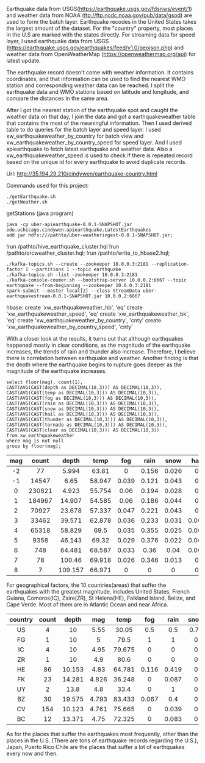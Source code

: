 
Earthquake data from USGS(https://earthquake.usgs.gov/fdsnws/event/1) and weather data from NOAA (ftp://ftp.ncdc.noaa.gov/pub/data/gsod) are used to form the batch layer. Earthquake recodes in the United States takes the largest amount of the dataset. For the "country" property, most places in the U.S are marked with the states directly. For streaming data for speed layer, I used earthquake data from USGS (https://earthquake.usgs.gov/earthquakes/feed/v1.0/geojson.php) and weather data from OpenWeatherMap (https://openweathermap.org/api) for latest update. 

The earthquake record doesn't come with weather information. It contains coordinates, and that information can be used to find the nearest WMO station and corresponding weather data can be reached. I split the earthquake data and WMO stations based on latitude and longitude, and compare the distances in the same area. 

After I got the nearest station of the earthquake spot and caught the weather data on that day, I join the data and got a earthquakeweather table that contains the most of the meaningful information. Then I used derived table to do queries for the batch layer and speed layer. I used xw_earthquakeweather_by_country for batch view and xw_earthquakeweather_by_country_speed for speed layer. And I used apiearthquake to fetch latest earthquake and weather data. Also a xw_earthquakeweather_speed is used to check if there is repeated record based on the unique id for every earthquake to avoid duplicate records.

Url: http://35.194.29.210/cindywen/earthquake-country.html

Commands used for this project:
```shell
./getEarthquake.sh
./getWeather.sh
``` 
getStations (java program)
```shell
java -cp uber-apiearthquake-0.0.1-SNAPSHOT.jar edu.uchicago.cindywen.apiearthquake.LatestEarthquakes
add jar hdfs:///pathto/uber-weatheringest-0.0.1-SNAPSHOT.jar;
```  
!run /pathto/hive_earthquake_cluster.hql
!run /pathto/orcweather_cluster.hql;
!run /pathto/write_to_hbase2.hql;

```shell
./kafka-topics.sh --create --zookeeper 10.0.0.3:2181 --replication-factor 1 --partitions 1 --topic earthquake
./kafka-topics.sh -list -zookeeper 10.0.0.3:2181
./kafka-console-coumer.sh --bootstrap-server 10.0.0.2:6667 --topic earthquake --from-beginning --zookeeper 10.0.0.3:2181
spark-submit --master local[2] --class StreamData uber-earthquakestream-0.0.1-SNAPSHOT.jar 10.0.0.2:6667
```

hbase:
create 'xw_earthquakeweather_hb', 'eq'
create 'xw_earthquakeweather_speed', 'eq'
create 'xw_earthquakeweather_bk', 'eq'
create 'xw_earthquakeweather_by_country', 'cnty'
create 'xw_earthquakeweather_by_country_speed', 'cnty'


 
With a closer look at the results, it turns out that although earthquakes happened mostly in clear conditions, as the magnitude of the earthquake increases, the trends of rain and thunder also increase. Therefore, I believe there is correlation between earthquake and weather. Another finding is that the depth where the earthquake begins to rupture goes deeper as the magnitude of the earthquake increases.
 

```shell 
select floor(mag), count(1),
CAST(AVG(CAST(depth as DECIMAL(10,3))) AS DECIMAL(10,3)),
CAST(AVG(CAST(temp as DECIMAL(10,3))) AS DECIMAL(10,3)),
CAST(AVG(CAST(fog as DECIMAL(10,3))) AS DECIMAL(10,3)),
CAST(AVG(CAST(rain as DECIMAL(10,3))) AS DECIMAL(10,3)),
CAST(AVG(CAST(snow as DECIMAL(10,3))) AS DECIMAL(10,3)),
CAST(AVG(CAST(hail as DECIMAL(10,3))) AS DECIMAL(10,3)),
CAST(AVG(CAST(thunder as DECIMAL(10,3))) AS DECIMAL(10,3)), 
CAST(AVG(CAST(tornado as DECIMAL(10,3))) AS DECIMAL(10,3)), 
CAST(AVG(CAST(clear as DECIMAL(10,3))) AS DECIMAL(10,3))
from xw_earthquakeweather
where mag is not null
group by floor(mag);
```

**mag**|**count**|**depth**|**temp**|**fog**|**rain**|**snow**|**hail**|**thunder**|**tornado**|**clear**
:-----:|:-----:|:-----:|:-----:|:-----:|:-----:|:-----:|:-----:|:-----:|:-----:|:-----:
-2|77|5.994|63.81|0|0.156|0.026|0|0|0|0.831
-1|14547|6.65|58.947|0.039|0.121|0.043|0|0.007|0|0.839
0|230821|4.923|55.754|0.06|0.194|0.028|0|0.004|0|0.75
1|184967|14.907|54.585|0.06|0.186|0.044|0|0.007|0|0.752
2|70927|23.678|57.337|0.047|0.221|0.043|0|0.027|0|0.727
3|33462|39.571|62.878|0.036|0.233|0.031|0.001|0.045|0|0.719
4|65318|58.829|69.5|0.035|0.355|0.025|0.001|0.073|0|0.589
5|9358|46.143|69.32|0.029|0.376|0.022|0.001|0.067|0|0.576
6|748|64.481|68.587|0.033|0.36|0.04|0.001|0.08|0|0.582
7|78|100.46|69.918|0.026|0.346|0.013|0|0.064|0|0.603
8|7|109.157|66.971|0|0|0|0|0|0|1


For geographical factors, the 10 countries(areas) that suffer the earthquakes with the greatest magnitude, includes United States, French Guiana, Comoros(IC), Zaire(ZR), St Helena(HE), Falkland Island, Belize, and Cape Verde. Most of them are in Atlantic Ocean and near Africa.

country|count|depth|mag|temp|fog|rain|snow|hail|thunder|tornado|clear
:-----:|:-----:|:-----:|:-----:|:-----:|:-----:|:-----:|:-----:|:-----:|:-----:|:-----:|:-----:
US|4|10|5.55|30.05|0.5|0.5|0.75|0|0|0|0.25
FG|1|10|5|79.5|1|1|0|0|0|0|0
IC|4|10|4.95|79.675|0|0|0|0|0|0|1
ZR|1|10|4.9|80.6|0|0|0|0|0|0|1
HE|86|10.153|4.83|64.781|0.116|0.419|0|0|0|0|0.547
FK|23|14.281|4.826|36.248|0|0.087|0|0|0|0|0.913
UY|2|13.8|4.8|33.4|0|1|0|0|0|0|0
BZ|30|19.575|4.793|83.433|0.067|0.4|0|0|0.1|0|0.467
CV|154|10.123|4.761|75.665|0|0.039|0|0|0|0|0.961
BC|12|13.371|4.75|72.325|0|0.083|0|0|0.083|0|0.917

As for the places that suffer the earthquakes most frequently, other than the places in the U.S. (There are tons of earthquake records regarding the U.S.), Japan, Puerto Rico Chile are the places that suffer a lot of earthquakes every now and then.

